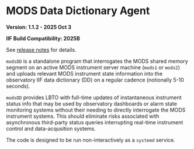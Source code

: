 # MODS Data Dictionary Agent

**Version: 1.1.2 - 2025 Oct 3**

**IIF Build Compatibility: 2025B**

See [release notes](releases.md) for details.

`modsDD` is a standalone program that interrogates the MODS shared
memory segment on an active MODS instrument server machine
(`mods1` or `mods2`) and uploads relevant MODS instrument state
information into the observatory IIF data dictionary (DD) on a
regular cadence (notionally 5-10 seconds).

`modsDD` provides LBTO with full-time updates of instantaneous
instrument status info that may be used by observatory dashboards or
alarm state monitoring systems without their needing to directly
interrogate the MODS instrument systems. This should eliminate risks
associated with asynchronous third-party status queries interrupting
real-time instrument control and data-acqusition systems.

The code is designed to be run non-interactively as a `systemd` service.
